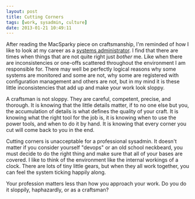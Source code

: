 ```yaml
---
layout: post
title: Cutting Corners
tags: [work, sysadmin, culture]
date: 2013-01-21 10:49:11
---
```


After reading the MacSparky piece on craftsmanship, I'm reminded of how I like to look at my career as a [systems administrator][1]. I find that there are times when things that are not quite right just *bother* me. Like when there are inconsistencies or one-offs scattered throughout the environment I am responsible for. There may well be perfectly logical reasons why some systems are monitored and some are not, why some are registered with configuration management and others are not, but in my mind it is these little inconsistencies that add up and make your work look sloppy.

A craftsman is not sloppy. They are careful, competent, precise, and thorough. It is knowing that the little details matter, if to no one else but you, the accumulation of details is what defines the quality of your craft. It is knowing what the right tool for the job is, it is knowing when to use the power tools, and when to do it by hand. It is knowing that every corner you cut will come back to you in the end. 

Cutting corners is unacceptable for a professional sysadmin. It doesn't matter if you consider yourself "devops" or an old school neckbeard, you must decide to do the right thing and make sure that all of your bases are covered. I like to think of the environment like the internal workings of a clock. There are lots of tiny little gears, but when they all work together, you can feel the system ticking happily along. 

Your profession matters less than how you approach your work. Do you do it sloppily, haphazardly, or as a craftsman?


[1]: https://jonathanbuys.com/05-14-2008/the-master-craftsman.html